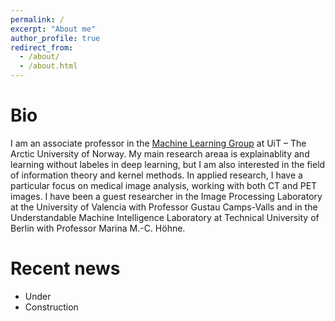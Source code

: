 ```yaml
---
permalink: /
excerpt: "About me"
author_profile: true
redirect_from: 
  - /about/
  - /about.html
---
```



Bio
======
I am an associate professor in the [Machine Learning Group](https://machine-learning.uit.no) at UiT – The Arctic University of Norway. My main research areaa is explainablity and learning without labeles in deep learning, but I am also interested in the field of information theory and kernel methods. In applied research, I have a particular focus on medical image analysis, working with both CT and PET images. I have been a guest researcher in the Image Processing Laboratory at the University of Valencia with Professor Gustau Camps-Valls and in the Understandable Machine Intelligence Laboratory at Technical University of Berlin with Professor Marina M.-C. Höhne.

Recent news
======
* Under
* Construction
